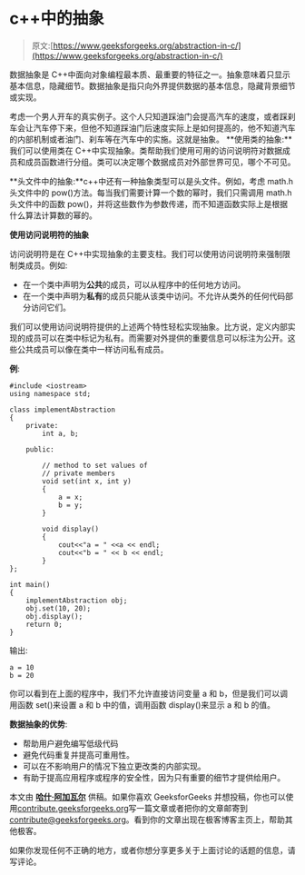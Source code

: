 # c++中的抽象

> 原文:[https://www.geeksforgeeks.org/abstraction-in-c/](https://www.geeksforgeeks.org/abstraction-in-c/)

数据抽象是 C++中面向对象编程最本质、最重要的特征之一。抽象意味着只显示基本信息，隐藏细节。数据抽象是指只向外界提供数据的基本信息，隐藏背景细节或实现。

考虑一个男人开车的真实例子。这个人只知道踩油门会提高汽车的速度，或者踩刹车会让汽车停下来，但他不知道踩油门后速度实际上是如何提高的，他不知道汽车的内部机制或者油门、刹车等在汽车中的实施。这就是抽象。
 **使用类的抽象:**我们可以使用类在 C++中实现抽象。类帮助我们使用可用的访问说明符对数据成员和成员函数进行分组。类可以决定哪个数据成员对外部世界可见，哪个不可见。

**头文件中的抽象:**c++中还有一种抽象类型可以是头文件。例如，考虑 math.h 头文件中的 pow()方法。每当我们需要计算一个数的幂时，我们只需调用 math.h 头文件中的函数 pow()，并将这些数作为参数传递，而不知道函数实际上是根据什么算法计算数的幂的。

**使用访问说明符的抽象**

访问说明符是在 C++中实现抽象的主要支柱。我们可以使用访问说明符来强制限制类成员。例如:

*   在一个类中声明为**公共**的成员，可以从程序中的任何地方访问。
*   在一个类中声明为**私有**的成员只能从该类中访问。不允许从类外的任何代码部分访问它们。

我们可以使用访问说明符提供的上述两个特性轻松实现抽象。比方说，定义内部实现的成员可以在类中标记为私有。而需要对外提供的重要信息可以标注为公开。这些公共成员可以像在类中一样访问私有成员。

**例**:

```
#include <iostream>
using namespace std;

class implementAbstraction
{
    private:
        int a, b;

    public:

        // method to set values of 
        // private members
        void set(int x, int y)
        {
            a = x;
            b = y;
        }

        void display()
        {
            cout<<"a = " <<a << endl;
            cout<<"b = " << b << endl;
        }
};

int main() 
{
    implementAbstraction obj;
    obj.set(10, 20);
    obj.display();
    return 0;
}
```

输出:

```
a = 10
b = 20

```

你可以看到在上面的程序中，我们不允许直接访问变量 a 和 b，但是我们可以调用函数 set()来设置 a 和 b 中的值，调用函数 display()来显示 a 和 b 的值。

**数据抽象的优势**:

*   帮助用户避免编写低级代码
*   避免代码重复并提高可重用性。
*   可以在不影响用户的情况下独立更改类的内部实现。
*   有助于提高应用程序或程序的安全性，因为只有重要的细节才提供给用户。

本文由 [**哈什·阿加瓦尔**](https://www.facebook.com/harsh.agarwal.16752) 供稿。如果你喜欢 GeeksforGeeks 并想投稿，你也可以使用[contribute.geeksforgeeks.org](http://contribute.geeksforgeeks.org)写一篇文章或者把你的文章邮寄到 contribute@geeksforgeeks.org。看到你的文章出现在极客博客主页上，帮助其他极客。

如果你发现任何不正确的地方，或者你想分享更多关于上面讨论的话题的信息，请写评论。